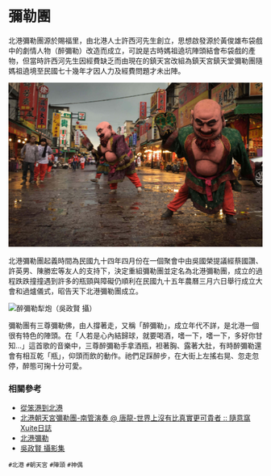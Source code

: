 # 彌勒團

北港彌勒團源於賜福里，由北港人士許西河先生創立，思想啟發源於黃俊雄布袋戲中的劇情人物（醉彌勒）改造而成立，可說是古時媽祖遶坑陣頭結會布袋戲的產物，但當時許西河先生因經費缺乏而由現在的鎮天宮改組為鎮天宮鎮天堂彌勒團隨媽祖遶境至民國七十幾年才因人力及經費問題才未出陣。

![2016年 準備 3月 20 入廟的醉彌勒（吳政賢 攝）](img/001.jpg)

北港彌勒團起義時間為民國九十四年四月份在一個聚會中由吳國榮提議經蔡國讚、許英男、陳勝宏等友人的支持下，決定重組彌勒團並定名為北港彌勒團，成立的過程跌跌撞撞遇到許多的瓶頸與障礙仍順利在民國九十五年農曆三月六日舉行成立大會和過爐儀式，昭告天下北港彌勒團成立。

![醉彌勒犁炮（吳政賢 攝）](002.jpg)

彌勒團有三尊彌勒佛，由人撐著走，又稱「醉彌勒」，成立年代不詳，是北港一個很有特色的陣頭。在「人若是心內結歸球，就要喝酒，嗜一下，嗜一下，多好你甘知…」這首歌的音樂中，三尊醉彌勒手拿酒瓶，袒著胸、露著大肚，有時醉彌勒還會有相互乾「瓶」，仰頭而飲的動作。祂們足踩醉步，在大街上左搖右晃、忽走忽停，醉態可掬十分可愛。

### 相關參考
* [從笨港到北港](http://www.cuy.ylc.edu.tw/~cuy14/eBook/ch3-4.htm)
* [北港朝天宮彌勒團-南管演奏 @ 唐龍-世界上沒有比真實更可貴者 :: 隨意窩 Xuite日誌](http://blog.xuite.net/sl5261/twblog/119294377-北港朝天宮彌勒團-南管演奏)
* [北港彌勒](https://www.facebook.com/pg/BeiGangMiLei/about/)
* [吳政賢 攝影集](https://www.facebook.com/comdan66)

`#北港` `#朝天宮` `#陣頭` `#神偶`